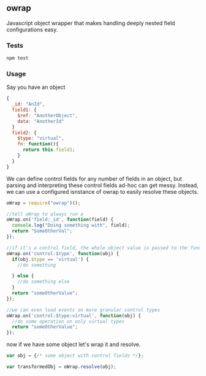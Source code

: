## owrap

Javascript object wrapper that makes handling deeply nested field configurations easy.

### Tests
```bash
npm test
```

### Usage
Say you have an object
```javascript
{
  _id: "AnId",
  field1: {
    $ref: "AnotherObject",
    data: "AnotherId"
  }
  field2: {
    $type: "virtual",
    fn: function(){
      return this.field1;
    }
  }
}
```
We can define control fields for any number of fields in an object, but parsing and interpreting these
control fields ad-hoc can get messy. Instead, we can use a configured isnstance of owrap to easily resolve
these objects.

```javascript
oWrap = require("owrap")();

//tell oWrap to always run a
oWrap.on('field:_id', function(field) {
  console.log("Doing something with", field);
  return "SomeOtherVal";
});

//if it's a control field, the whole object value is passed to the function.
oWrap.on('control:$type', function(obj) {
  if(obj.$type == 'virtual') {
    //do something

  } else {
    //do something else
  }
  return "someOtherValue";
});

//we can even load events on more granular control types
oWrap.on('control:$type:virtual', function(obj) {
  //do some operation on only virtual types
  return "someOtherValue";
});
```
now if we have some object let's wrap it and resolve.
```javascript
var obj = {/* some object with control fields */};

var transformedObj = oWrap.resolve(obj);
```
